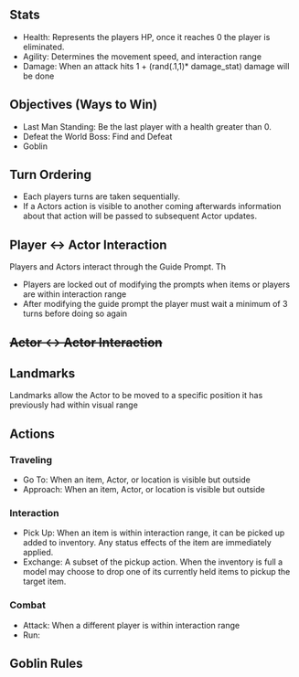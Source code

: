 
## Stats
* Health: Represents the players HP, once it reaches 0 the player is eliminated. 
* Agility: Determines the movement speed, and interaction range 
* Damage: When an attack hits 1 + (rand(.1,1)* damage_stat) damage will be done 

## Objectives (Ways to Win)
* Last Man Standing: Be the last player with a health greater than 0. 
* Defeat the World Boss: Find and Defeat 
* Goblin 

## Turn Ordering
* Each players turns are taken sequentially.
* If a Actors action is visible to another coming afterwards information about that action will be passed to subsequent Actor updates.

## Player <-> Actor Interaction
Players and Actors interact through the Guide Prompt. Th
* Players are locked out of modifying the prompts when items or players are within interaction range
* After modifying the guide prompt the player must wait a minimum of 3 turns before doing so again 

## ~~Actor <-> Actor Interaction~~

## Landmarks
Landmarks allow the Actor to be moved to a specific position it has previously had within visual range

## Actions
### Traveling
* Go To: When an item, Actor, or location is visible but outside 
* Approach: When an item, Actor, or location is visible but outside 

### Interaction
* Pick Up: When an item is within interaction range, it can be picked up added to inventory. Any status effects of the item are immediately applied.
* Exchange: A subset of the pickup action. When the inventory is full a model may choose to drop one of its currently held items to pickup the target item.

### Combat
* Attack: When a different player is within interaction range 
* Run: 

## Goblin Rules 
